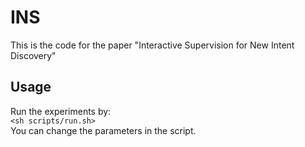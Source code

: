 # INS
This is the code for the paper "Interactive Supervision for New Intent Discovery"
## Usage
Run the experiments by:  
`<sh scripts/run.sh>`  
You can change the parameters in the script.
